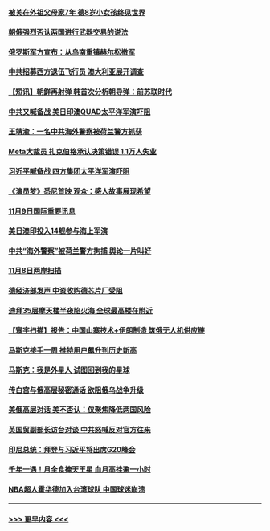 #### [被关在外祖父母家7年 德8岁小女孩终见世界](../pages/prog202/a103571241.md?t=11100750) 
#### [朝俄强烈否认两国进行武器交易的说法](../pages/prog202/a103571085.md?t=11100750) 
#### [俄罗斯军方宣布：从乌南重镇赫尔松撤军](../pages/prog202/a103571106.md?t=11100750) 
#### [中共招募西方退伍飞行员 澳大利亚展开调查](../pages/prog202/a103571083.md?t=11100750) 
#### [【短讯】朝鲜再射弹 韩首次分析朝导弹：前苏联时代](../pages/prog202/a103571081.md?t=11100750) 
#### [中共又喊备战 美日印澳QUAD太平洋军演吓阻](../pages/prog202/a103571093.md?t=11100750) 
#### [王靖渝：一名中共海外警察被荷兰警方抓获](../pages/prog202/a103571079.md?t=11100750) 
#### [Meta大裁员 扎克伯格承认决策错误 1.1万人失业](../pages/prog202/a103570971.md?t=11100750) 
#### [习近平喊备战 四方集团太平洋军演吓阻](../pages/prog202/a103570946.md?t=11100750) 
#### [《演员梦》悉尼首映 观众：感人故事展现希望](../pages/prog202/a103570847.md?t=11100750) 
#### [11月9日国际重要讯息](../pages/prog202/a103570830.md?t=11100750) 
#### [美日澳印投入14舰参与海上军演](../pages/prog202/a103570657.md?t=11100750) 
#### [中共“海外警察”被荷兰警方拘捕 舆论一片叫好](../pages/prog202/a103570673.md?t=11100750) 
#### [11月8日两岸扫描](../pages/prog202/a103570556.md?t=11100750) 
#### [德经济部发声 中资收购德芯片厂受阻](../pages/prog202/a103570558.md?t=11100750) 
#### [迪拜35层摩天楼半夜陷火海 全球最高楼在附近](../pages/prog202/a103570083.md?t=11100750) 
#### [【寰宇扫描】报告：中国山寨技术+伊朗制造 筑俄无人机供应链](../pages/prog202/a103570099.md?t=11100750) 
#### [马斯克接手一周 推特用户飙升到历史新高](../pages/prog202/a103570368.md?t=11100750) 
#### [马斯克：我是外星人 试图回到我的星球](../pages/prog202/a103570087.md?t=11100750) 
#### [传白宫与俄高层秘密通话 欲阻俄乌战争升级](../pages/prog202/a103570097.md?t=11100750) 
#### [美俄高层对话 美不否认：仅聚焦降低两国风险](../pages/prog202/a103570266.md?t=11100750) 
#### [英国贸副部长访台对谈 中共怒喊反对官方往来](../pages/prog202/a103570269.md?t=11100750) 
#### [印尼总统：拜登与习近平将出席G20峰会](../pages/prog202/a103570166.md?t=11100750) 
#### [千年一遇！月全食掩天王星 血月高挂逾一小时](../pages/prog202/a103570125.md?t=11100750) 
#### [NBA超人霍华德加入台湾球队 中国球迷崩溃](../pages/prog202/a103570066.md?t=11100750) 

----
#### [ >>> 更早内容 <<< ](../indexes/prog202-earlier.md)
